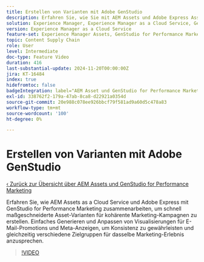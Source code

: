 ```yaml
---
title: Erstellen von Varianten mit Adobe GenStudio
description: Erfahren Sie, wie Sie mit AEM Assets und Adobe Express Asset-Varianten für E-Mail- und Meta-Anzeigen erstellen und so ein einheitliches Marketing-Erlebnis gewährleisten können.
solution: Experience Manager, Experience Manager as a Cloud Service, GenStudio for Performance Marketing
version: Experience Manager as a Cloud Service
feature-set: Experience Manager Assets, GenStudio for Performance Marketing
topic: Content Supply Chain
role: User
level: Intermediate
doc-type: Feature Video
duration: 416
last-substantial-update: 2024-11-20T00:00:00Z
jira: KT-16484
index: true
hidefromtoc: false
badgeIntegration: label="AEM Asset und GenStudio for Performance Marketing" type="positive"
exl-id: 338762f2-179a-47ab-8ca8-d22921a0354d
source-git-commit: 20e988c078ee926bbcf79f581ad9a60d5c478a83
workflow-type: tm+mt
source-wordcount: '100'
ht-degree: 0%

---
```


# Erstellen von Varianten mit Adobe GenStudio

[‹ Zurück zur Übersicht über AEM Assets und GenStudio for Performance Marketing](./overview.md)

Erfahren Sie, wie AEM Assets as a Cloud Service und Adobe Express mit GenStudio for Performance Marketing zusammenarbeiten, um schnell maßgeschneiderte Asset-Varianten für kohärente Marketing-Kampagnen zu erstellen. Einfaches Generieren und Anpassen von Visualisierungen für E-Mail-Promotions und Meta-Anzeigen, um Konsistenz zu gewährleisten und gleichzeitig verschiedene Zielgruppen für dasselbe Marketing-Erlebnis anzusprechen.

>[!VIDEO](https://video.tv.adobe.com/v/3439308/?learn=on&enablevpops&captions=ger)
